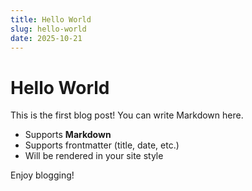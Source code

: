 ```yaml
---
title: Hello World
slug: hello-world
date: 2025-10-21
---
```


# Hello World

This is the first blog post! You can write Markdown here.

- Supports **Markdown**
- Supports frontmatter (title, date, etc.)
- Will be rendered in your site style

Enjoy blogging!

